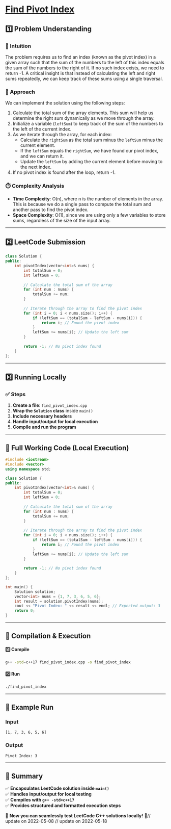 # **[Find Pivot Index](https://leetcode.com/problems/find-pivot-index/description/)**  

## **1️⃣ Problem Understanding**  
### **📌 Intuition**  
The problem requires us to find an index (known as the pivot index) in a given array such that the sum of the numbers to the left of this index equals the sum of the numbers to the right of it. If no such index exists, we need to return -1. A critical insight is that instead of calculating the left and right sums repeatedly, we can keep track of these sums using a single traversal.

### **🚀 Approach**  
We can implement the solution using the following steps:  
1. Calculate the total sum of the array elements. This sum will help us determine the right sum dynamically as we move through the array.
2. Initialize a variable (`leftSum`) to keep track of the sum of the numbers to the left of the current index.
3. As we iterate through the array, for each index:
   - Calculate the `rightSum` as the total sum minus the `leftSum` minus the current element. 
   - If the `leftSum` equals the `rightSum`, we have found our pivot index, and we can return it.
   - Update the `leftSum` by adding the current element before moving to the next index.
4. If no pivot index is found after the loop, return -1.

### **⏱️ Complexity Analysis**  
- **Time Complexity**: O(n), where n is the number of elements in the array. This is because we do a single pass to compute the total sum and another pass to find the pivot index.
- **Space Complexity**: O(1), since we are using only a few variables to store sums, regardless of the size of the input array.

---  

## **2️⃣ LeetCode Submission**  
```cpp
class Solution {
public:
    int pivotIndex(vector<int>& nums) {
        int totalSum = 0;
        int leftSum = 0;
        
        // Calculate the total sum of the array
        for (int num : nums) {
            totalSum += num;
        }
        
        // Iterate through the array to find the pivot index
        for (int i = 0; i < nums.size(); i++) {
            if (leftSum == (totalSum - leftSum - nums[i])) {
                return i; // Found the pivot index
            }
            leftSum += nums[i]; // Update the left sum
        }
        
        return -1; // No pivot index found
    }
};  
```  

---  

## **3️⃣ Running Locally**  
### **✅ Steps**  
1. **Create a file**: `find_pivot_index.cpp`  
2. **Wrap the `Solution` class** inside `main()`  
3. **Include necessary headers**  
4. **Handle input/output for local execution**  
5. **Compile and run the program**  

---  

## **📝 Full Working Code (Local Execution)**  
```cpp
#include <iostream>
#include <vector>
using namespace std;

class Solution {
public:
    int pivotIndex(vector<int>& nums) {
        int totalSum = 0;
        int leftSum = 0;
        
        // Calculate the total sum of the array
        for (int num : nums) {
            totalSum += num;
        }
        
        // Iterate through the array to find the pivot index
        for (int i = 0; i < nums.size(); i++) {
            if (leftSum == (totalSum - leftSum - nums[i])) {
                return i; // Found the pivot index
            }
            leftSum += nums[i]; // Update the left sum
        }
        
        return -1; // No pivot index found
    }
};

int main() {
    Solution solution;
    vector<int> nums = {1, 7, 3, 6, 5, 6};
    int result = solution.pivotIndex(nums);
    cout << "Pivot Index: " << result << endl; // Expected output: 3
    return 0;
}  
```  

---  

## **🔧 Compilation & Execution**  
#### **1️⃣ Compile**  
```bash
g++ -std=c++17 find_pivot_index.cpp -o find_pivot_index
```  

#### **2️⃣ Run**  
```bash
./find_pivot_index
```  

---  

## **🎯 Example Run**  
### **Input**  
```
[1, 7, 3, 6, 5, 6]
```  
### **Output**  
```
Pivot Index: 3
```  

---  

## **📌 Summary**  
✅ **Encapsulates LeetCode solution inside `main()`**  
✅ **Handles input/output for local testing**  
✅ **Compiles with `g++ -std=c++17`**  
✅ **Provides structured and formatted execution steps**  

🚀 **Now you can seamlessly test LeetCode C++ solutions locally!** 🚀// update on 2022-05-08
// update on 2022-05-18
